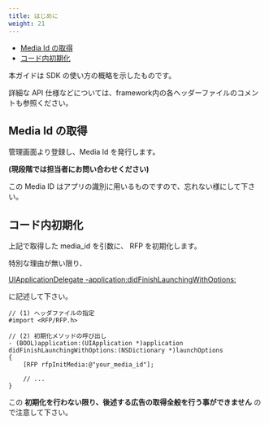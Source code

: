 ```yaml
---
title: はじめに
weight: 21
---
```


* [Media Id の取得](#start/media_id)
* [コード内初期化](#start/init)

本ガイドは SDK の使い方の概略を示したものです。

詳細な API 仕様などについては、framework内の各ヘッダーファイルのコメントも参照ください。

<a name="start/media_id"></a>
## Media Id の取得

管理画面より登録し、Media Id を発行します。

**(現段階では担当者にお問い合わせください)**

この Media ID はアプリの識別に用いるものですので、忘れない様にして下さい。

<!--
### テスト用 ID
テスト用の Media Id 1 をご利用いただくことができます。ダミーデータが表示され、動作確認が可能です。
インターステイシャル広告以外では、Media Id 2 を使うこともできます。本番データが表示されるので、見た目の確認に使えます。
//-->

<a name="start/init"></a>
## コード内初期化

上記で取得した media_id を引数に、 RFP を初期化します。

特別な理由が無い限り、

[UIApplicationDelegate -application:didFinishLaunchingWithOptions:](https://developer.apple.com/library/ios/documentation/uikit/reference/UIApplicationDelegate_Protocol/Reference/Reference.html#//apple_ref/occ/intfm/UIApplicationDelegate/application:didFinishLaunchingWithOptions:)

に記述して下さい。

```objc
// (1) ヘッダファイルの指定
#import <RFP/RFP.h>

// (2) 初期化メソッドの呼び出し
- (BOOL)application:(UIApplication *)application didFinishLaunchingWithOptions:(NSDictionary *)launchOptions
{
    [RFP rfpInitMedia:@"your_media_id"];

    // ...
}
```

この **初期化を行わない限り、後述する広告の取得全般を行う事ができません** ので注意して下さい。

